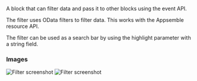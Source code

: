 A block that can filter data and pass it to other blocks using the event API.

The filter uses OData filters to filter data. This works with the Appsemble resource API.

The filter can be used as a search bar by using the highlight parameter with a string field.

### Images

![Filter screenshot](https://gitlab.com/appsemble/appsemble/-/raw/0.32.2/config/assets/filter.png)
![Filter screenshot](https://gitlab.com/appsemble/appsemble/-/raw/0.32.2/config/assets/filter-search-bar.png)
